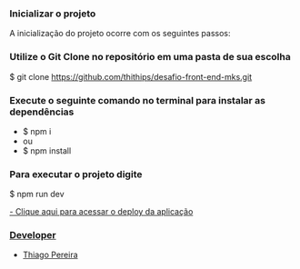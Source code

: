 ### Inicializar o projeto
A inicialização do projeto ocorre com os seguintes passos:

### Utilize o Git Clone no repositório em uma pasta de sua escolha
$ git clone https://github.com/thithips/desafio-front-end-mks.git

### Execute o seguinte comando no terminal para instalar as dependências
- $ npm i
- ou
- $ npm install

### Para executar o projeto digite
$ npm run dev

<a href="https://desafio-front-end-h21xe77js-thithips.vercel.app/">
- Clique aqui para acessar o deploy da aplicação 

### Developer 
- Thiago Pereira  
